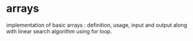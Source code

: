 # arrays
implementation of basic arrays : definition, usage, input and output along with linear search algorithm using for loop.
